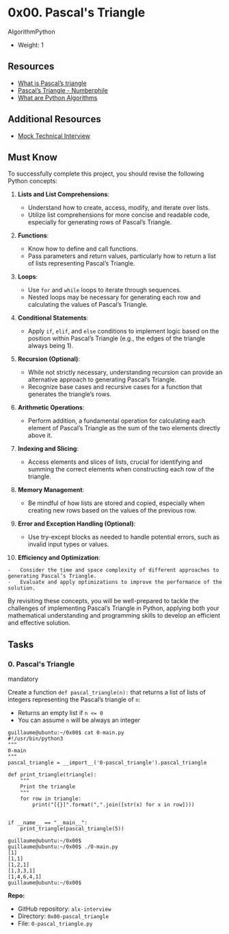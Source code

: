 # 0x00. Pascal's Triangle

AlgorithmPython

-   Weight:  1


## Resources

-   [What is Pascal’s triangle](https://intranet.alxswe.com/rltoken/F458nFkW9StJum2zPI4khg "What is Pascal's triangle")
-   [Pascal’s Triangle - Numberphile](https://intranet.alxswe.com/rltoken/XXMN2RVCCGcF5l5ZnUIv8Q "Pascal's Triangle - Numberphile")
-   [What are Python Algorithms](https://intranet.alxswe.com/rltoken/q5v0xbgrVxG4Nf-fV-BW2w "What are Python Algorithms")

## Additional Resources

-   [Mock Technical Interview](https://intranet.alxswe.com/rltoken/vKf7Spm4xxFMom3x4Jx52g "Mock Technical Interview")

## Must Know

To successfully complete this project, you should revise the following Python concepts:

1.  **Lists and List Comprehensions**:
    
    -   Understand how to create, access, modify, and iterate over lists.
    -   Utilize list comprehensions for more concise and readable code, especially for generating rows of Pascal’s Triangle.
2.  **Functions**:
    
    -   Know how to define and call functions.
    -   Pass parameters and return values, particularly how to return a list of lists representing Pascal’s Triangle.
3.  **Loops**:
    
    -   Use  `for`  and  `while`  loops to iterate through sequences.
    -   Nested loops may be necessary for generating each row and calculating the values of Pascal’s Triangle.
4.  **Conditional Statements**:
    
    -   Apply  `if`,  `elif`, and  `else`  conditions to implement logic based on the position within Pascal’s Triangle (e.g., the edges of the triangle always being 1).
5.  **Recursion (Optional)**:
    
    -   While not strictly necessary, understanding recursion can provide an alternative approach to generating Pascal’s Triangle.
    -   Recognize base cases and recursive cases for a function that generates the triangle’s rows.
6.  **Arithmetic Operations**:
    
    -   Perform addition, a fundamental operation for calculating each element of Pascal’s Triangle as the sum of the two elements directly above it.
7.  **Indexing and Slicing**:
    
    -   Access elements and slices of lists, crucial for identifying and summing the correct elements when constructing each row of the triangle.
8.  **Memory Management**:
    
    -   Be mindful of how lists are stored and copied, especially when creating new rows based on the values of the previous row.
9.  **Error and Exception Handling (Optional)**:
    
    -   Use try-except blocks as needed to handle potential errors, such as invalid input types or values.
10.  **Efficiency and Optimization**:
    
    -   Consider the time and space complexity of different approaches to generating Pascal’s Triangle.
    -   Evaluate and apply optimizations to improve the performance of the solution.

By revisiting these concepts, you will be well-prepared to tackle the challenges of implementing Pascal’s Triangle in Python, applying both your mathematical understanding and programming skills to develop an efficient and effective solution.

## Tasks

### 0. Pascal's Triangle

mandatory

Create a function  `def pascal_triangle(n):`  that returns a list of lists of integers representing the Pascal’s triangle of  `n`:

-   Returns an empty list if  `n <= 0`
-   You can assume  `n`  will be always an integer

```
guillaume@ubuntu:~/0x00$ cat 0-main.py
#!/usr/bin/python3
"""
0-main
"""
pascal_triangle = __import__('0-pascal_triangle').pascal_triangle

def print_triangle(triangle):
    """
    Print the triangle
    """
    for row in triangle:
        print("[{}]".format(",".join([str(x) for x in row])))


if __name__ == "__main__":
    print_triangle(pascal_triangle(5))

guillaume@ubuntu:~/0x00$ 
guillaume@ubuntu:~/0x00$ ./0-main.py
[1]
[1,1]
[1,2,1]
[1,3,3,1]
[1,4,6,4,1]
guillaume@ubuntu:~/0x00$ 

```

**Repo:**

-   GitHub repository:  `alx-interview`
-   Directory:  `0x00-pascal_triangle`
-   File:  `0-pascal_triangle.py`
